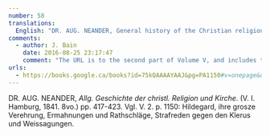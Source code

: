 ```yaml
---
number: 58
translations:
  English: "DR. AUG. NEANDER, General history of the Christian religion and church. (V. I. Hamburg, 1841. 8vo.) pp. 417-423. Compare Vol. 2. p. 1150: Hildegard, her great veneration, admonishments, and advisements, condemnatory sermons against the clergy, and prognostications. [Trans. J. Bock and J. Bain]"
comments:
  - author: J. Bain
    date: 2016-08-25 23:17:47
    comment: "The URL is to the second part of Volume V, and includes the reference to Hildegard on p.1150. Although I've found a Volume V, part 1, the pagination ends before p.417."
urls:
  - https://books.google.ca/books?id=75kQAAAAYAAJ&pg=PA1150#v=onepage&q&f=false
---
```


DR. AUG. NEANDER, <em>Allg. Geschichte der christl. Religion und Kirche</em>. (V. I. Hamburg, 1841. 8vo.) pp. 417-423. Vgl. V. 2. p. 1150: Hildegard, ihre grosze Verehrung, Ermahnungen und Rathschläge, Strafreden gegen den Klerus und Weissagungen.
